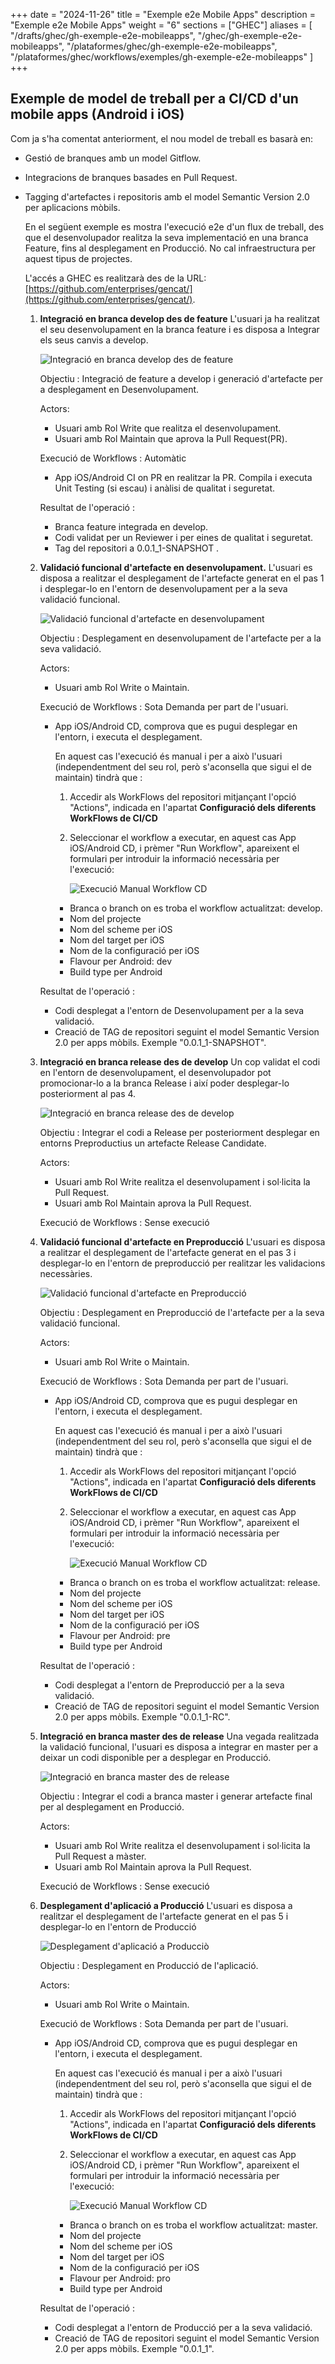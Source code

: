 
+++
date         = "2024-11-26"
title        = "Exemple e2e Mobile Apps"
description  = "Exemple e2e Mobile Apps"
weight      = "6"
sections    = ["GHEC"]
aliases = [
    "/drafts/ghec/gh-exemple-e2e-mobileapps",
    "/ghec/gh-exemple-e2e-mobileapps",
    "/plataformes/ghec/gh-exemple-e2e-mobileapps",
    "/plataformes/ghec/workflows/exemples/gh-exemple-e2e-mobileapps"
]
+++

## Exemple de model de treball per a CI/CD d'un mobile apps (Android i iOS)

Com ja s'ha comentat anteriorment, el nou model de treball es basarà en:

+ Gestió de branques amb un model Gitflow.
+ Integracions de branques basades en Pull Request.
+ Tagging d'artefactes i repositoris amb el model Semantic Version 2.0 per aplicacions mòbils.

   En el següent exemple es mostra l'execució e2e d'un flux de treball, des que el desenvolupador realitza la seva implementació en una branca Feature, fins al desplegament en Producció. No cal infraestructura per aquest tipus de projectes.

   L'accés a GHEC es realitzarà des de la URL:  [https://github.com/enterprises/gencat/](https://github.com/enterprises/gencat/).

  1. **Integració en branca develop des de feature**
      L'usuari ja ha realitzat el seu desenvolupament en la branca feature i es disposa a Integrar els seus canvis a develop.

      ![Integració en branca develop des de feature](/images/GHEC/gh_ejemplo_e2e_mobileapps_step1.png)

      Objectiu : Integració de feature a develop i generació d'artefacte per a desplegament en Desenvolupament.

      Actors:
        + Usuari amb Rol Write que realitza el desenvolupament.
        + Usuari amb Rol Maintain que aprova la Pull Request(PR).

      Execució de Workflows : Automàtic
        + App iOS/Android CI on PR en realitzar la PR.  Compila i executa Unit Testing (si escau) i anàlisi de qualitat i seguretat.

      Resultat de l'operació :
        + Branca feature integrada en develop.
        + Codi validat per un Reviewer i per eines de qualitat i seguretat.
        + Tag del repositori a 0.0.1_1-SNAPSHOT .

  2. **Validació funcional d'artefacte en desenvolupament.**
      L'usuari es disposa a realitzar el desplegament de l'artefacte generat en el pas 1 i desplegar-lo en l'entorn de desenvolupament per a la seva validació funcional.

      ![Validació funcional d'artefacte en desenvolupament](/images/GHEC/gh_ejemplo_e2e_mobileapps_step2.png)

      Objectiu : Desplegament en desenvolupament de l'artefacte per a la seva validació.

      Actors:
        + Usuari amb Rol Write o Maintain.

      Execució de Workflows : Sota Demanda per part de l'usuari.
        + App iOS/Android CD, comprova que es pugui desplegar en l'entorn, i executa el desplegament.

          En aquest cas l'execució és manual i per a això l'usuari (independentment del seu rol, però s'aconsella que sigui el de maintain) tindrà que :

          1. Accedir als WorkFlows del repositori mitjançant l'opció "Actions", indicada en l'apartat **Configuració dels diferents WorkFlows de CI/CD**
          2. Seleccionar el workflow a executar, en aquest cas App iOS/Android CD, i prèmer "Run Workflow", apareixent el formulari per introduir la informació necessària per l'execució: 

              ![Execució Manual Workflow CD](/images/GHEC/gh-ejecucion-manual-wf-mobileapps.png)

            + Branca o branch on es troba el workflow actualitzat: develop.
            + Nom del projecte
            + Nom del scheme per iOS
            + Nom del target per iOS
            + Nom de la configuració per iOS
            + Flavour per Android: dev
            + Build type per Android

      Resultat de l'operació :
        + Codi desplegat a l'entorn de Desenvolupament per a la seva validació.
        + Creació de TAG de repositori seguint el model Semantic Version 2.0 per apps mòbils. Exemple "0.0.1_1-SNAPSHOT".

  3. **Integració en branca release des de develop**
     Un cop validat el codi en l'entorn de desenvolupament, el desenvolupador pot promocionar-lo a la branca Release i així poder desplegar-lo posteriorment al pas 4.

      ![Integració en branca release des de develop](/images/GHEC/gh_ejemplo_e2e_mobileapps_step3.png)

      Objectiu : Integrar el codi a Release per posteriorment desplegar en entorns Preproductius un artefacte Release Candidate.

      Actors:
        + Usuari amb Rol Write realitza el desenvolupament i sol·licita la Pull Request.
        + Usuari amb Rol Maintain aprova la Pull Request.

      Execució de Workflows : Sense execució

  4. **Validació funcional d'artefacte en Preproducció**
      L'usuari es disposa a realitzar el desplegament de l'artefacte generat en el pas 3 i desplegar-lo en l'entorn de preproducció per realitzar les validacions necessàries.

      ![Validació funcional d'artefacte en Preproducció](/images/GHEC/gh_ejemplo_e2e_mobileapps_step4.png)

      Objectiu : Desplegament en Preproducció de l'artefacte per a la seva validació funcional.

      Actors:
        + Usuari amb Rol Write o Maintain.

      Execució de Workflows : Sota Demanda per part de l'usuari.
        + App iOS/Android CD, comprova que es pugui desplegar en l'entorn, i executa el desplegament.

          En aquest cas l'execució és manual i per a això l'usuari (independentment del seu rol, però s'aconsella que sigui el de maintain) tindrà que :

          1. Accedir als WorkFlows del repositori mitjançant l'opció "Actions", indicada en l'apartat **Configuració dels diferents WorkFlows de CI/CD**
          2. Seleccionar el workflow a executar, en aquest cas App iOS/Android CD, i prèmer "Run Workflow", apareixent el formulari per introduir la informació necessària per l'execució: 

              ![Execució Manual Workflow CD](/images/GHEC/gh-ejecucion-manual-wf-mobileapps.png)

            + Branca o branch on es troba el workflow actualitzat: release.
            + Nom del projecte
            + Nom del scheme per iOS
            + Nom del target per iOS
            + Nom de la configuració per iOS
            + Flavour per Android: pre
            + Build type per Android

      Resultat de l'operació :
        + Codi desplegat a l'entorn de Preproducció per a la seva validació.
        + Creació de TAG de repositori seguint el model Semantic Version 2.0 per apps mòbils. Exemple "0.0.1_1-RC".

  5. **Integració en branca master des de release**
      Una vegada realitzada la validació funcional, l'usuari es disposa a integrar en master per a deixar un codi disponible per a desplegar en Producció.

      ![Integració en branca master des de release](/images/GHEC/gh_ejemplo_e2e_mobileapps_step5.png)

      Objectiu : Integrar el codi a branca master i generar artefacte final per al desplegament en Producció.

      Actors:
        + Usuari amb Rol Write realitza el desenvolupament i sol·licita la Pull Request a màster.
        + Usuari amb Rol Maintain aprova la Pull Request.

      Execució de Workflows : Sense execució

  6. **Desplegament d'aplicació a Producció**
      L'usuari es disposa a realitzar el desplegament de l'artefacte generat en el pas 5 i desplegar-lo en l'entorn de Producció

      ![Desplegament d'aplicació a Producciò](/images/GHEC/gh_ejemplo_e2e_mobileapps_step6.png)

      Objectiu : Desplegament en Producció de l'aplicació.

      Actors:
        + Usuari amb Rol Write o Maintain.

      Execució de Workflows : Sota Demanda per part de l'usuari.
        + App iOS/Android CD, comprova que es pugui desplegar en l'entorn, i executa el desplegament.

          En aquest cas l'execució és manual i per a això l'usuari (independentment del seu rol, però s'aconsella que sigui el de maintain) tindrà que :

          1. Accedir als WorkFlows del repositori mitjançant l'opció "Actions", indicada en l'apartat **Configuració dels diferents WorkFlows de CI/CD**
          2. Seleccionar el workflow a executar, en aquest cas App iOS/Android CD, i prèmer "Run Workflow", apareixent el formulari per introduir la informació necessària per l'execució: 

              ![Execució Manual Workflow CD](/images/GHEC/gh-ejecucion-manual-wf-mobileapps.png)

            + Branca o branch on es troba el workflow actualitzat: master.
            + Nom del projecte
            + Nom del scheme per iOS
            + Nom del target per iOS
            + Nom de la configuració per iOS
            + Flavour per Android: pro
            + Build type per Android

      Resultat de l'operació :
        + Codi desplegat a l'entorn de Producció per a la seva validació.
        + Creació de TAG de repositori seguint el model Semantic Version 2.0 per apps mòbils. Exemple "0.0.1_1".
